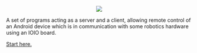 <p align='center'>
<a href='http://androthumper.googlecode.com/svn/wiki/logo.png'><img src='http://androthumper.googlecode.com/svn/wiki/logo.png' /></a>
</p>

A set of programs acting as a server and a client, allowing remote control of an Android device which is in communication with some robotics hardware using an IOIO board.

[Start here.](http://code.google.com/p/androthumper/wiki/Home)